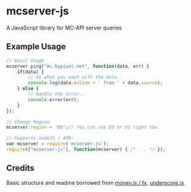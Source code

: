 # mcserver-js
A JavaScript library for MC-API server queries

## Example Usage

```javascript
// Basic Usage
mcserver.ping("mc.hypixel.net", function(data, err) {
    if(data) {
        // Do what you want with the data..
        console.log(data.online + ' from ' + data.source);
    } else {
        // Handle the error..
        console.error(err);
    }
});

// Change Region
mcserver.region = 'US';// You can use EU or US right now

// Supports nodeJS / AMD:
var mcserver = require('mcserver-js');
require(["mcserver-js"], function(mcserver) { /* ... */ });
```

## Credits
Basic structure and readme borrowed from [money.js / fx](https://github.com/openexchangerates/money.js), [underscore.js](https://github.com/jashkenas/underscore).
